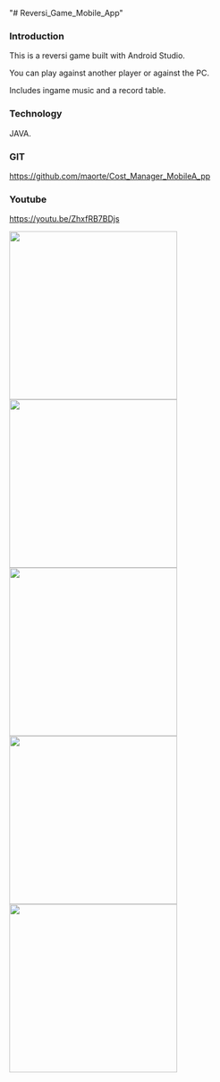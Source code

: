 "# Reversi_Game_Mobile_App" 

### Introduction<br>
This is a reversi game built with Android Studio. <br>

You can play against another player or against the PC.<br>

Includes ingame music and a record table. <br>


### Technology 
JAVA.

### GIT
https://github.com/maorte/Cost_Manager_MobileA_pp

### Youtube
https://youtu.be/ZhxfRB7BDjs


<img src="image/opening.png"  width="300">  <br>
<img src="image/main.png"  width="300">  <br>
<img src="image/explain.png"  width="300">  <br>
<img src="image/ingame1.png"  width="300">  <br>
<img src="image/ingame2.png"  width="300">  <br>
